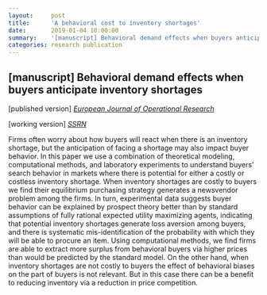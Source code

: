 ```yaml
---
layout:     post
title:      'A behavioral cost to inventory shortages'
date:       2019-01-04 10:00:00
summary:    '[manuscript] Behavioral demand effects when buyers anticipate inventory shortages'
categories: research publication
---
```


<h2>&#91;manuscript&#93; Behavioral demand effects when buyers anticipate inventory shortages</h2>

&#91;published version&#93; <em>[European Journal of Operational Research](https://doi.org/10.1016/j.ejor.2019.01.001)</em>

&#91;working version&#93; <em>[SSRN](https://papers.ssrn.com/sol3/papers.cfm?abstract_id=2580534)</em>

Firms often worry about how buyers will react when there is an inventory shortage, but the anticipation of facing a shortage may also impact buyer behavior. In this paper we use a combination of theoretical modeling, computational methods, and laboratory experiments to understand buyers’ search behavior in markets where there is potential for either a costly or costless inventory shortage. When inventory shortages are costly to buyers we find their equilibrium purchasing strategy generates a newsvendor problem among the firms. In turn, experimental data suggests buyer behavior can be explained by prospect theory better than by standard assumptions of fully rational expected utility maximizing agents, indicating that potential inventory shortages generate loss aversion among buyers, and there is systematic mis-identification of the probability with which they will be able to procure an item. Using computational methods, we find firms are able to extract more surplus from behavioral buyers via higher prices than would be predicted by the standard model. On the other hand, when inventory shortages are not costly to buyers the effect of behavioral biases on the part of buyers is not relevant. But in this case there can be a benefit to reducing inventory via a reduction in price competition.